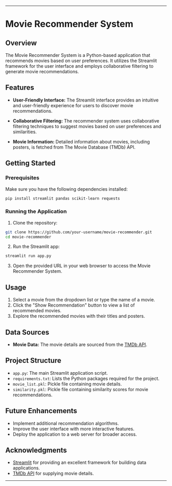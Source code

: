 

---

# Movie Recommender System

## Overview

The Movie Recommender System is a Python-based application that recommends movies based on user preferences. It utilizes the Streamlit framework for the user interface and employs collaborative filtering to generate movie recommendations.

## Features

- **User-Friendly Interface:** The Streamlit interface provides an intuitive and user-friendly experience for users to discover movie recommendations.

- **Collaborative Filtering:** The recommender system uses collaborative filtering techniques to suggest movies based on user preferences and similarities.

- **Movie Information:** Detailed information about movies, including posters, is fetched from The Movie Database (TMDb) API.

## Getting Started

### Prerequisites

Make sure you have the following dependencies installed:

```bash
pip install streamlit pandas scikit-learn requests
```

### Running the Application

1. Clone the repository:

```bash
git clone https://github.com/your-username/movie-recommender.git
cd movie-recommender
```

2. Run the Streamlit app:

```bash
streamlit run app.py
```

3. Open the provided URL in your web browser to access the Movie Recommender System.

## Usage

1. Select a movie from the dropdown list or type the name of a movie.
2. Click the "Show Recommendation" button to view a list of recommended movies.
3. Explore the recommended movies with their titles and posters.

## Data Sources

- **Movie Data:** The movie details are sourced from the [TMDb API](https://www.themoviedb.org/documentation/api).

## Project Structure

- `app.py`: The main Streamlit application script.
- `requirements.txt`: Lists the Python packages required for the project.
- `movie_list.pkl`: Pickle file containing movie details.
- `similarity.pkl`: Pickle file containing similarity scores for movie recommendations.

## Future Enhancements

- Implement additional recommendation algorithms.
- Improve the user interface with more interactive features.
- Deploy the application to a web server for broader access.


## Acknowledgments

- [Streamlit](https://www.streamlit.io/) for providing an excellent framework for building data applications.
- [TMDb API](https://www.themoviedb.org/documentation/api) for supplying movie details.

---

